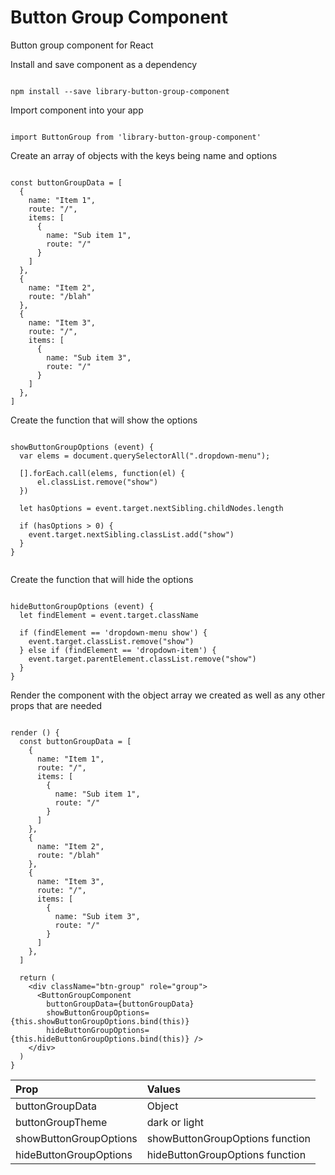 
# Button Group Component

Button group component for React

Install and save component as a dependency

```

npm install --save library-button-group-component

```

Import component into your app

```

import ButtonGroup from 'library-button-group-component'

```

Create an array of objects with the keys being name and options

```

const buttonGroupData = [
  {
    name: "Item 1",
    route: "/",
    items: [
      {
        name: "Sub item 1",
        route: "/"
      }
    ]
  },
  {
    name: "Item 2",
    route: "/blah"
  },
  {
    name: "Item 3",
    route: "/",
    items: [
      {
        name: "Sub item 3",
        route: "/"
      }
    ]
  },
]

```

Create the function that will show the options

```

showButtonGroupOptions (event) {
  var elems = document.querySelectorAll(".dropdown-menu");

  [].forEach.call(elems, function(el) {
      el.classList.remove("show")
  })

  let hasOptions = event.target.nextSibling.childNodes.length

  if (hasOptions > 0) {
    event.target.nextSibling.classList.add("show")
  }
}


```

Create the function that will hide the options

```

hideButtonGroupOptions (event) {
  let findElement = event.target.className

  if (findElement == 'dropdown-menu show') {
    event.target.classList.remove("show")
  } else if (findElement == 'dropdown-item') {
    event.target.parentElement.classList.remove("show")
  }
}

```


Render the component with the object array we created as well as any other props that are needed

```

render () {
  const buttonGroupData = [
    {
      name: "Item 1",
      route: "/",
      items: [
        {
          name: "Sub item 1",
          route: "/"
        }
      ]
    },
    {
      name: "Item 2",
      route: "/blah"
    },
    {
      name: "Item 3",
      route: "/",
      items: [
        {
          name: "Sub item 3",
          route: "/"
        }
      ]
    },
  ]

  return (
    <div className="btn-group" role="group">
      <ButtonGroupComponent
        buttonGroupData={buttonGroupData}
        showButtonGroupOptions={this.showButtonGroupOptions.bind(this)} 
        hideButtonGroupOptions={this.hideButtonGroupOptions.bind(this)} />
    </div>
  )
}

```

| Prop                   | Values                          |
| :--------------------- | :------------------------------ |
| buttonGroupData        | Object                          |
| buttonGroupTheme       | dark or light                   |
| showButtonGroupOptions | showButtonGroupOptions function |
| hideButtonGroupOptions | hideButtonGroupOptions function |